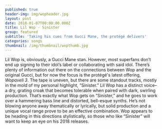 ```yaml
---
published: true
header-img: img/wopheader.jpg
layout: post
date: 2018-01-07T00:00:00.000Z
title: Lil Wop - Sinister
group: featured
subtitle: 'Taking his cues from Gucci Mane, the protégé delivers'
categories: songs
thumbnail: /img/thumbnail/wopthumb.jpg
---
```

<p class="p1">Lil Wop is, obviously, a Gucci Mane stan. However, most superfans don&rsquo;t end up signing to their idol&rsquo;s label or collaborating with said idol. There&rsquo;s plenty of information out there on the connections between Wop and the original Gucci, but for now the focus is the prot&eacute;g&eacute;'s latest offering, <em>Wopaveli 3</em>. The tape is uneven, but there are some standout tracks, mostly in the mold of my personal highlight, &ldquo;Sinister.&rdquo; Lil Wop has a distinct voice&ndash;a dry, grating croak that becomes tolerable when paired with dark, swirling production. That&rsquo;s exactly what Wop gets on &ldquo;Sinister,&rdquo; and he goes to work over a hammering bass line and distorted, bell-esque synths. He&rsquo;s not blowing anyone away thematically or lyrically, but solid production and a unique vocal range prove to be an effective combination. Wop appears to be heading in this directions stylistically, so those who like &ldquo;Sinister&rdquo; will want to keep an eye on his 2018 releases.</p>
